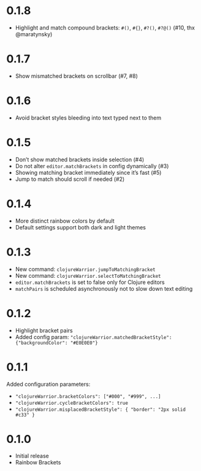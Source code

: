 # 0.1.8

- Highlight and match compound brackets: `#()`, `#{}`, `#?()`, `#?@()` (#10, thx @maratynsky)

# 0.1.7

- Show mismatched brackets on scrollbar (#7, #8)

# 0.1.6

- Avoid bracket styles bleeding into text typed next to them

# 0.1.5

- Don’t show matched brackets inside selection (#4)
- Do not alter `editor.matchBrackets` in config dynamically (#3)
- Showing matching bracket immediately since it’s fast (#5)
- Jump to match should scroll if needed (#2)

# 0.1.4

- More distinct rainbow colors by default
- Default settings support both dark and light themes

# 0.1.3

- New command: `clojureWarrior.jumpToMatchingBracket`
- New command: `clojureWarrior.selectToMatchingBracket`
- `editor.matchBrackets` is set to false only for Clojure editors
- `matchPairs` is scheduled asynchronously not to slow down text editing

# 0.1.2

- Highlight bracket pairs
- Added config param: `"clojureWarrior.matchedBracketStyle": {"backgroundColor": "#E0E0E0"}`

# 0.1.1

Added configuration parameters:
  - `"clojureWarrior.bracketColors": ["#000", "#999", ...]`
  - `"clojureWarrior.cycleBracketColors": true`
  - `"clojureWarrior.misplacedBracketStyle": { "border": "2px solid #c33" }`

# 0.1.0

- Initial release
- Rainbow Brackets